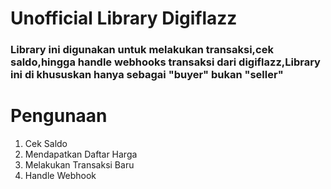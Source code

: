 # Unofficial Library Digiflazz
### Library ini digunakan untuk melakukan transaksi,cek saldo,hingga handle webhooks transaksi dari digiflazz,Library ini di khususkan hanya sebagai "buyer" bukan "seller"

# Pengunaan
1. Cek Saldo   
2. Mendapatkan Daftar Harga
3. Melakukan Transaksi Baru
4. Handle Webhook